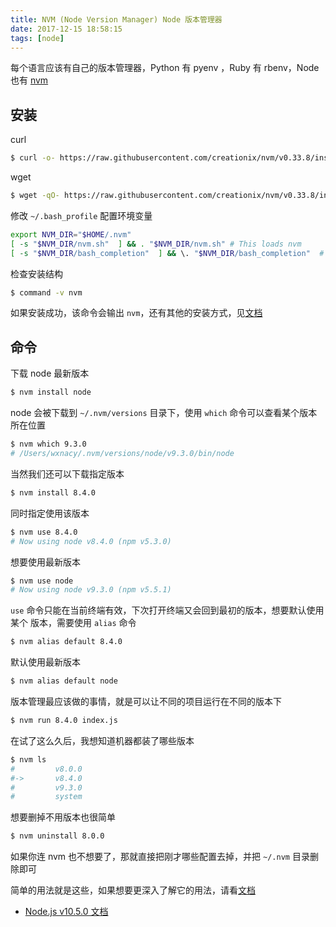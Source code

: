 ```yaml
---
title: NVM (Node Version Manager) Node 版本管理器
date: 2017-12-15 18:58:15
tags: [node]
---
```


每个语言应该有自己的版本管理器，Python 有 pyenv ，Ruby 有 rbenv，Node 也有 [nvm](https://github.com/creationix/nvm)

<!-- more --><!-- toc -->

## 安装
curl
```bash
$ curl -o- https://raw.githubusercontent.com/creationix/nvm/v0.33.8/install.sh | bash
```
wget
```bash
$ wget -qO- https://raw.githubusercontent.com/creationix/nvm/v0.33.8/install.sh | bash
```
修改 `~/.bash_profile` 配置环境变量

```bash
export NVM_DIR="$HOME/.nvm"
[ -s "$NVM_DIR/nvm.sh"  ] && . "$NVM_DIR/nvm.sh" # This loads nvm
[ -s "$NVM_DIR/bash_completion"  ] && \. "$NVM_DIR/bash_completion"  # This loads nvm bash_completion

```

检查安装结构
```bash
$ command -v nvm
```
如果安装成功，该命令会输出 `nvm`，还有其他的安装方式，见[文档 ](https://github.com/creationix/nvm#git-install)

## 命令
下载 node 最新版本
```bash
$ nvm install node
```
node 会被下载到 `~/.nvm/versions` 目录下，使用 `which` 命令可以查看某个版本所在位置
```bash
$ nvm which 9.3.0
# /Users/wxnacy/.nvm/versions/node/v9.3.0/bin/node
```
当然我们还可以下载指定版本
```bash
$ nvm install 8.4.0
```
同时指定使用该版本
```bash
$ nvm use 8.4.0
# Now using node v8.4.0 (npm v5.3.0)
```
想要使用最新版本
```bash
$ nvm use node
# Now using node v9.3.0 (npm v5.5.1)
```
`use` 命令只能在当前终端有效，下次打开终端又会回到最初的版本，想要默认使用某个
版本，需要使用 `alias` 命令
```bash
$ nvm alias default 8.4.0
```
默认使用最新版本
```bash
$ nvm alias default node
```
版本管理最应该做的事情，就是可以让不同的项目运行在不同的版本下
```bash
$ nvm run 8.4.0 index.js
```
在试了这么久后，我想知道机器都装了哪些版本
```bash
$ nvm ls
#         v8.0.0
#->       v8.4.0
#         v9.3.0
#         system
```
想要删掉不用版本也很简单
```bash
$ nvm uninstall 8.0.0
```
如果你连 nvm 也不想要了，那就直接把刚才哪些配置去掉，并把 `~/.nvm` 目录删除即可

简单的用法就是这些，如果想要更深入了解它的用法，请看[文档 ](https://github.com/creationix/nvm#usage)

- [Node.js v10.5.0 文档](http://nodejs.cn/api/)

